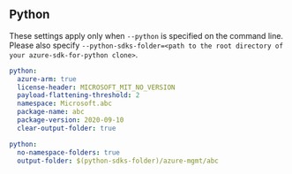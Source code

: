 ## Python

These settings apply only when `--python` is specified on the command line.
Please also specify `--python-sdks-folder=<path to the root directory of your azure-sdk-for-python clone>`.

```yaml $(python)
python:
  azure-arm: true
  license-header: MICROSOFT_MIT_NO_VERSION
  payload-flattening-threshold: 2
  namespace: Microsoft.abc
  package-name: abc
  package-version: 2020-09-10
  clear-output-folder: true
```

```yaml $(python)
python:
  no-namespace-folders: true
  output-folder: $(python-sdks-folder)/azure-mgmt/abc
```
